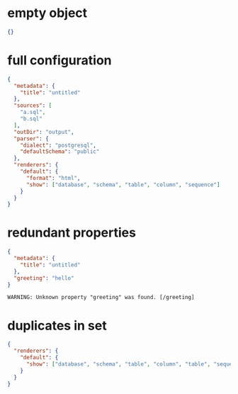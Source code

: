# empty object

```json
{}
```

# full configuration

```json
{
  "metadata": {
    "title": "untitled"
  },
  "sources": [
    "a.sql",
    "b.sql"
  ],
  "outDir": "output",
  "parser": {
    "dialect": "postgresql",
    "defaultSchema": "public"
  },
  "renderers": {
    "default": {
      "format": "html",
      "show": ["database", "schema", "table", "column", "sequence"]
    }
  }
}
```

# redundant properties

```json
{
  "metadata": {
    "title": "untitled"
  },
  "greeting": "hello"
}
```

```
WARNING: Unknown property "greeting" was found. [/greeting]
```

# duplicates in set

```json
{
  "renderers": {
    "default": {
      "show": ["database", "schema", "table", "column", "table", "sequence"]
    }
  }
}
```
